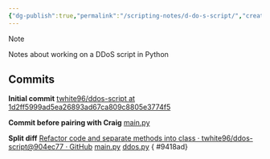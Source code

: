 ```yaml
---
{"dg-publish":true,"permalink":"/scripting-notes/d-do-s-script/","created":"","updated":""}
---
```


> [!note] 
> Notes about working on a DDoS script in Python
> 


## Commits

**Initial commit**
[twhite96/ddos-script at 1d2ff5999ad5ea26893ad67ca809c8805e3774f5](https://github.com/twhite96/ddos-script/tree/1d2ff5999ad5ea26893ad67ca809c8805e3774f5)


**Commit before pairing with Craig**
[main.py](https://github.com/twhite96/ddos-script/blob/51f9105efabe6f6bae2769db50ba6ff68cb7b22d/main.py)

**Split diff**
[Refactor code and separate methods into class · twhite96/ddos-script@904ec77 · GitHub](https://github.com/twhite96/ddos-script/commit/904ec779328260a6a7f0221e02099288ef2f51b2)
[main.py](https://github.com/twhite96/ddos-script/blob/904ec779328260a6a7f0221e02099288ef2f51b2/main.py)
[ddos.py](https://github.com/twhite96/ddos-script/blob/904ec779328260a6a7f0221e02099288ef2f51b2/src/ddos.py)
{ #9418ad}


